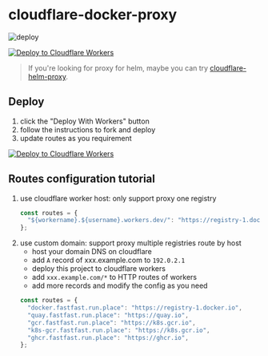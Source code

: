 # cloudflare-docker-proxy

![deploy](https://github.com/gchange/cloudflare-docker-proxy/actions/workflows/deploy.yaml/badge.svg)

[![Deploy to Cloudflare Workers](https://deploy.workers.cloudflare.com/button)](https://deploy.workers.cloudflare.com/?url=https://github.com/gchange/cloudflare-docker-proxy.git)

> If you're looking for proxy for helm, maybe you can try [cloudflare-helm-proxy](https://github.com/gchange/cloudflare-helm-proxy).

## Deploy

1. click the "Deploy With Workers" button
2. follow the instructions to fork and deploy
3. update routes as you requirement

[![Deploy to Cloudflare Workers](https://deploy.workers.cloudflare.com/button)](https://deploy.workers.cloudflare.com/?url=https://github.com/gchange/cloudflare-docker-proxy.git)

## Routes configuration tutorial

1. use cloudflare worker host: only support proxy one registry
   ```javascript
   const routes = {
     "${workername}.${username}.workers.dev/": "https://registry-1.docker.io",
   };
   ```
2. use custom domain: support proxy multiple registries route by host
   - host your domain DNS on cloudflare
   - add `A` record of xxx.example.com to `192.0.2.1`
   - deploy this project to cloudflare workers
   - add `xxx.example.com/*` to HTTP routes of workers
   - add more records and modify the config as you need
   ```javascript
   const routes = {
     "docker.fastfast.run.place": "https://registry-1.docker.io",
     "quay.fastfast.run.place": "https://quay.io",
     "gcr.fastfast.run.place": "https://k8s.gcr.io",
     "k8s-gcr.fastfast.run.place": "https://k8s.gcr.io",
     "ghcr.fastfast.run.place": "https://ghcr.io",
   };
   ```

